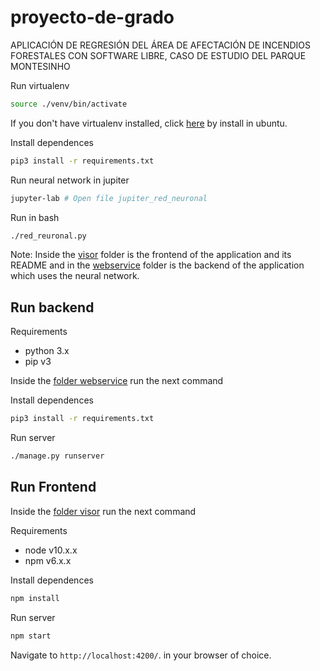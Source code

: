 # proyecto-de-grado

APLICACIÓN DE REGRESIÓN DEL ÁREA DE AFECTACIÓN DE INCENDIOS FORESTALES CON SOFTWARE LIBRE, CASO DE ESTUDIO DEL PARQUE MONTESINHO

Run virtualenv

```bash
source ./venv/bin/activate
```

If you don't have virtualenv installed, click [here](https://gist.github.com/Geoyi/d9fab4f609e9f75941946be45000632b) by install in ubuntu.

Install dependences

```bash
pip3 install -r requirements.txt
```

Run neural network in jupiter

```bash
jupyter-lab # Open file jupiter_red_neuronal
```

Run in bash

```bash
./red_reuronal.py
```
Note: Inside the [visor](https://github.com/MauricioAcosta/graduation-project-forest-fires-data-set/tree/master/visor) folder is the frontend of the application and its README and in the [webservice](https://github.com/MauricioAcosta/graduation-project-forest-fires-data-set/tree/master/webservice) folder is the backend of the application which uses the neural network.

## Run backend

Requirements
- python 3.x
- pip v3

Inside the [folder webservice](https://github.com/MauricioAcosta/graduation-project-forest-fires-data-set/tree/master/webservice) run the next command

Install dependences

```bash
pip3 install -r requirements.txt
```
Run server

```bash
./manage.py runserver
```
## Run Frontend

Inside the [folder visor](https://github.com/MauricioAcosta/graduation-project-forest-fires-data-set/tree/master/visor) run the next command

Requirements
- node v10.x.x
- npm v6.x.x

Install dependences

```bash
npm install
```
Run server

```bash
npm start
```
Navigate to `http://localhost:4200/`. in your browser of choice.
